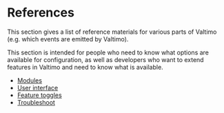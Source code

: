 # References

This section gives a list of reference materials for various parts of Valtimo (e.g. which events are emitted by 
Valtimo).

This section is intended for people who need to know what options are available for configuration, as well as 
developers who want to extend features in Valtimo and need to know what is available. 

* [Modules](./modules/modules.md)
* [User interface](./user-interface/user-interface.md)
* [Feature toggles](feature-toggles.md)
* [Troubleshoot](troubleshoot.md)
